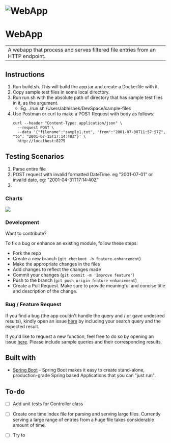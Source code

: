 # ![WebApp](https://iharsh234.github.io/WebApp/images/demo/demo_landing.JPG)
# WebApp
<table>
<tr>
<td>
  A webapp that process and serves filtered file entries from an HTTP endpoint.
</td>
</tr>
</table>


## Instructions
1. Run build.sh. This will build the app jar and create a Dockerfile with it.
2. Copy sample test files in some local directory.
3. Run run.sh with the absolute path of directory that has sample test files in it, as the argument.
    - Eg. ./run.sh /Users/abhishek/DevSpace/sample-files
4. Use Postman or curl to make a POST Request with body as follows:
    ```
    curl --header "Content-Type: application/json" \
      --request POST \
      --data '{"filename":"sample1.txt", "from":"2001-07-08T11:57:57Z", "to": "2001-07-15T17:14:40Z"}' \
      http://localhost:8279
    ```

## Testing Scenarios
1. Parse entire file
2. POST request with invalid formatted DateTime. eg "2001-07-01" or invalid date, eg: "2001-04-31T17:14:40Z"
3. 

### Charts
![](https://iharsh234.github.io/WebApp/images/demo/demo_chart1.JPG)


### Development
Want to contribute?

To fix a bug or enhance an existing module, follow these steps:

- Fork the repo
- Create a new branch (`git checkout -b feature-enhancement`)
- Make the appropriate changes in the files
- Add changes to reflect the changes made
- Commit your changes (`git commit -m 'Improve feature'`)
- Push to the branch (`git push origin feature-enhancement`)
- Create a Pull Request. Make sure to provide meaningful and concise title and description of the change. 

### Bug / Feature Request

If you find a bug (the app couldn't handle the query and / or gave undesired results), kindly open an issue [here](https://github.com/iharsh234/WebApp/issues/new) by including your search query and the expected result.

If you'd like to request a new function, feel free to do so by opening an issue [here](https://github.com/iharsh234/WebApp/issues/new). Please include sample queries and their corresponding results.


## Built with 
- [Spring Boot](https://spring.io/projects/spring-boot) - Spring Boot makes it easy to create stand-alone, production-grade Spring based Applications that you can "just run".

## To-do
- [ ] Add unit tests for Controller class 
- [ ] Create one time index file for parsing and serving large files. Currently serving a large range of entries from a huge file takes considerable amount of time.
- [ ] Try to  



